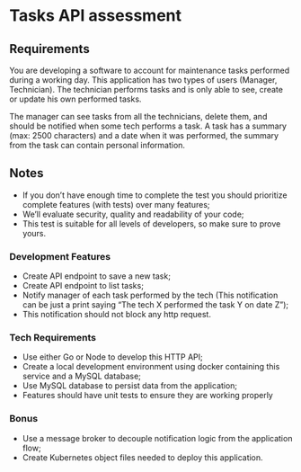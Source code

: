 # Tasks API assessment

## Requirements

You are developing a software to account for maintenance tasks performed during a
working day. This application has two types of users (Manager, Technician).
The technician performs tasks and is only able to see, create or update his own
performed tasks.

The manager can see tasks from all the technicians, delete them, and should be
notified when some tech performs a task.
A task has a summary (max: 2500 characters) and a date when it was performed, the
summary from the task can contain personal information.

## Notes
- If you don’t have enough time to complete the test you should prioritize complete features (with tests) over many features;
- We’ll evaluate security, quality and readability of your code;
- This test is suitable for all levels of developers, so make sure to prove yours.

### Development Features

- Create API endpoint to save a new task;
- Create API endpoint to list tasks;
- Notify manager of each task performed by the tech (This notification can be
  just a print saying “The tech X performed the task Y on date Z”);
- This notification should not block any http request.

### Tech Requirements

- Use either Go or Node to develop this HTTP API;
- Create a local development environment using docker containing this service
  and a MySQL database;
- Use MySQL database to persist data from the application;
- Features should have unit tests to ensure they are working properly

### Bonus
- Use a message broker to decouple notification logic from the application flow;
- Create Kubernetes object files needed to deploy this application.
